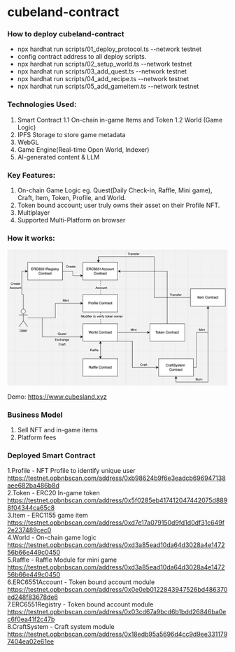 # cubeland-contract

### How to deploy cubeland-contract

* npx hardhat run scripts/01_deploy_protocol.ts --network testnet
* config contract address to all deploy scripts.
* npx hardhat run scripts/02_setup_world.ts --network testnet
* npx hardhat run scripts/03_add_quest.ts --network testnet
* npx hardhat run scripts/04_add_recipe.ts --network testnet
* npx hardhat run scripts/05_add_gameitem.ts --network testnet 

### Technologies Used:

1. Smart Contract
1.1 On-chain in-game Items and Token
1.2 World (Game Logic)
2. IPFS Storage to store game metadata
3. WebGL
4. Game Engine(Real-time Open World, Indexer)
5. AI-generated content & LLM

### Key Features:

1. On-chain Game Logic eg. Quest(Daily Check-in, Raffle, Mini game), Craft, Item, Token, Profile, and World.
2. Token bound account; user truly owns their asset on their Profile NFT.
3. Multiplayer
4. Supported Multi-Platform on browser

### How it works:
![How it works](/howitwork.png "How it works")

Demo:
https://www.cubesland.xyz

### Business Model
1. Sell NFT and in-game items
2. Platform fees

### Deployed Smart Contract
1.Profile - NFT Profile to identify unique user https://testnet.opbnbscan.com/address/0xb98624b9f6e3eadcb696947138aee682ba486b8d \
2.Token - ERC20 In-game token https://testnet.opbnbscan.com/address/0x5f0285eb417412047442075d8898f04344ca65c8 \
3.Item - ERC1155 game item https://testnet.opbnbscan.com/address/0xd7e17a079150d9fd1d0df31c649f2e237489cec0 \
4.World - On-chain game logic https://testnet.opbnbscan.com/address/0xd3a85ead10da64d3028a4e147256b66e449c0450 \
5.Raffle - Raffle Module for mini game https://testnet.opbnbscan.com/address/0xd3a85ead10da64d3028a4e147256b66e449c0450 \
6.ERC6551Account - Token bound account module https://testnet.opbnbscan.com/address/0x0e0eb0122843947526bd486370ed248f83678de6 \
7.ERC6551Registry - Token bound account module https://testnet.opbnbscan.com/address/0x03cd67a9bcd6b1bdd26846ba0ec6f0ea41f2c47b \
8.CraftSystem - Craft system module https://testnet.opbnbscan.com/address/0x18edb95a5696d4cc9d9ee3311797404ea02e61ee